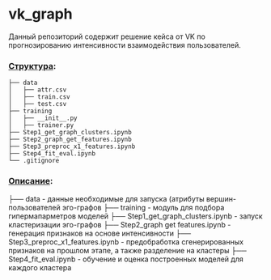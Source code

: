 # vk_graph

Данный репозиторий содержит решение кейса от VK по прогнозированию интенсивности взаимодействия пользователей.
### <u>Структура</u>: 
```
├── data 
│   ├── attr.csv
│   ├── train.csv 
│   ├── test.csv
├── training 
│   ├── __init__.py
│   ├── trainer.py
├── Step1_get_graph_clusters.ipynb
├── Step2_graph_get_features.ipynb
├── Step3_preproc_x1_features.ipynb
├── Step4_fit_eval.ipynb
└── .gitignore
```
### <u>Описание</u>:

├── data - данные необходимые для запуска (атрибуты вершин-пользователей эго-графов
├── training - модуль для подбора гипермапарметров моделей 
├── Step1_get_graph_clusters.ipynb - запуск кластеризации эго-графов 
├── Step2_graph get features.ipynb - генерация признаков на основе интенсивности 
├── Step3_preproc_x1_features.ipynb - предобработка сгенерированных признаков на прошлом этапе, а также разделение на кластеры 
├── Step4_fit_eval.ipynb - обучение и оценка построенных моделей для каждого кластера
